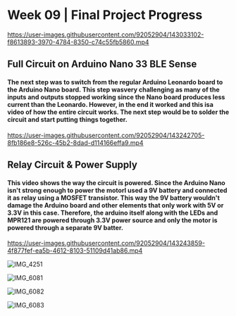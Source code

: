 <h1>Week 09 | Final Project Progress</h1>


https://user-images.githubusercontent.com/92052904/143033102-f8613893-3970-4784-8350-c74c55fb5860.mp4

<h2>Full Circuit on Arduino Nano 33 BLE Sense</h2>
<h4>The next step was to switch from the regular Arduino Leonardo board to the Arduino Nano board. This step wasvery challenging as many of the inputs and outputs stopped working since the Nano board produces less current than the Leonardo. However, in the end it worked and this isa video of how the entire circuit works. The next step would be to solder the circuit and start putting things together.</h4>

https://user-images.githubusercontent.com/92052904/143242705-8fb186e8-526c-45b2-8dad-d114166effa9.mp4

<h2>Relay Circuit & Power Supply</h2>
<h4>This video shows the way the circuit is powered. Since the Arduino Nano isn't strong enough to power the motorI used a 9V battery and connected it as relay using a MOSFET transistor. This way the 9V battery wouldn't damage the Arduino board and other elements that only work with 5V or 3.3V in this case. Therefore, the arduino itself along with the LEDs and MPR121 are powered through 3.3V power source and only the motor is powered through a separate 9V batter.</h4>

https://user-images.githubusercontent.com/92052904/143243859-4f877fef-ea5b-4612-8103-51109d41ab86.mp4

![IMG_4251](https://user-images.githubusercontent.com/92052904/143244985-f62675f6-0ed2-4771-b1a2-9fecaef17c32.jpg)

![IMG_6081](https://user-images.githubusercontent.com/92052904/143496234-4b26f37d-9a88-4a9e-be4d-ddbe9aff0520.jpg)

![IMG_6082](https://user-images.githubusercontent.com/92052904/143496243-6bd2d815-c8c1-48c0-a03b-61ebbda5d4d2.jpg)

![IMG_6083](https://user-images.githubusercontent.com/92052904/143496246-b18659cf-a5ee-4087-9f28-e549a2292ac5.jpg)
